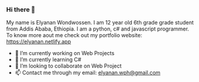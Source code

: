 ### Hi there 👋

My name is Elyanan Wondwossen. I am 12 year old 6th grade grade student from Addis Ababa, Ethiopia. I am a python, c# and javascript programmer.
To know more aout me check out my portfolio website: https://elyanan.netlify.app

- 🔭 I’m currently working on Web Projects
- 🌱 I’m currently learning C#
- 👯 I’m looking to collaborate on Web Project
- 📫 Contact me through my email: elyanan.wph@gmail.com
